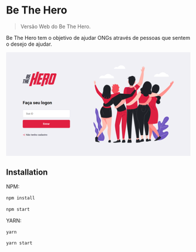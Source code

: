 # Be The Hero

> Versão Web do Be The Hero.

Be The Hero tem o objetivo de ajudar ONGs através de pessoas que sentem o desejo de ajudar.

![Sign In](src/assets/readme.png)

## Installation

NPM:

```sh
npm install
```

```sh
npm start
```

YARN:

```sh
yarn
```

```sh
yarn start
```

